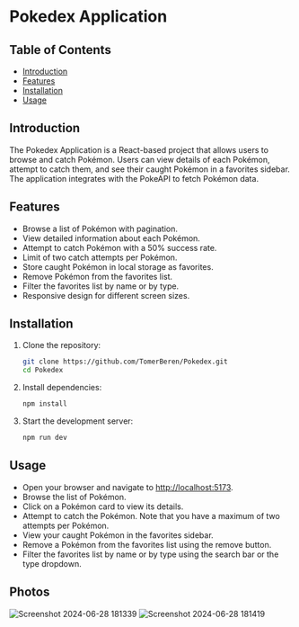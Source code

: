 # Pokedex Application

## Table of Contents
- [Introduction](#introduction)
- [Features](#features)
- [Installation](#installation)
- [Usage](#usage)

## Introduction
The Pokedex Application is a React-based project that allows users to browse and catch Pokémon. Users can view details of each Pokémon, attempt to catch them, and see their caught Pokémon in a favorites sidebar. The application integrates with the PokeAPI to fetch Pokémon data.

## Features
- Browse a list of Pokémon with pagination.
- View detailed information about each Pokémon.
- Attempt to catch Pokémon with a 50% success rate.
- Limit of two catch attempts per Pokémon.
- Store caught Pokémon in local storage as favorites.
- Remove Pokémon from the favorites list.
- Filter the favorites list by name or by type.
- Responsive design for different screen sizes.

## Installation
1. Clone the repository:
   ```bash
   git clone https://github.com/TomerBeren/Pokedex.git
   cd Pokedex
   ```

2. Install dependencies:
   ```bash
   npm install
   ```

3. Start the development server:
    ```bash
    npm run dev
    ```

## Usage

- Open your browser and navigate to [http://localhost:5173](http://localhost:5173).
- Browse the list of Pokémon.
- Click on a Pokémon card to view its details.
- Attempt to catch the Pokémon. Note that you have a maximum of two attempts per Pokémon.
- View your caught Pokémon in the favorites sidebar.
- Remove a Pokémon from the favorites list using the remove button.
- Filter the favorites list by name or by type using the search bar or the type dropdown.

## Photos
![Screenshot 2024-06-28 181339](https://github.com/TomerBeren/Pokedex/assets/118894673/b5a42911-a712-4511-869b-462b826980b0)
![Screenshot 2024-06-28 181419](https://github.com/TomerBeren/Pokedex/assets/118894673/a17c3a8b-34e7-4bf2-b9c0-34323b9299dd)

